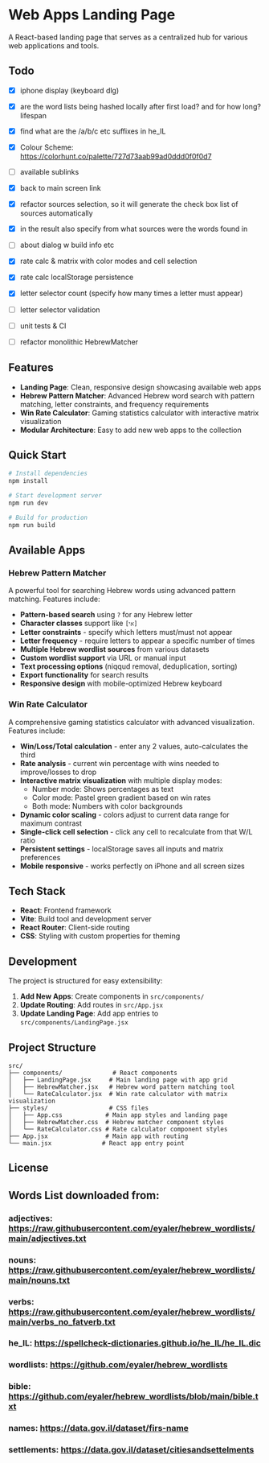 # Web Apps Landing Page

A React-based landing page that serves as a centralized hub for various web applications and tools.

## Todo

- [x] iphone display (keyboard dlg)
- [x] are the word lists being hashed locally after first load? and for how long? lifespan
- [x] find what are the /a/b/c etc suffixes in he_IL
- [x] Colour Scheme: https://colorhunt.co/palette/727d73aab99ad0ddd0f0f0d7
- [ ] available sublinks
- [x] back to main screen link
- [x] refactor sources selection, so it will generate the check box list of sources automatically
- [x] in the result also specify from what sources were the words found in 
- [ ] about dialog w build info etc
- [x] rate calc & matrix with color modes and cell selection
- [x] rate calc localStorage persistence
- [x] letter selector count (specify how many times a letter must appear)
- [ ] letter selector validation
- [ ] unit tests & CI
- [ ] refactor monolithic HebrewMatcher



## Features

- **Landing Page**: Clean, responsive design showcasing available web apps
- **Hebrew Pattern Matcher**: Advanced Hebrew word search with pattern matching, letter constraints, and frequency requirements
- **Win Rate Calculator**: Gaming statistics calculator with interactive matrix visualization
- **Modular Architecture**: Easy to add new web apps to the collection

## Quick Start

```bash
# Install dependencies
npm install

# Start development server
npm run dev

# Build for production
npm run build
```

## Available Apps

### Hebrew Pattern Matcher
A powerful tool for searching Hebrew words using advanced pattern matching. Features include:
- **Pattern-based search** using `?` for any Hebrew letter
- **Character classes** support like `[אי]`
- **Letter constraints** - specify which letters must/must not appear
- **Letter frequency** - require letters to appear a specific number of times
- **Multiple Hebrew wordlist sources** from various datasets
- **Custom wordlist support** via URL or manual input
- **Text processing options** (niqqud removal, deduplication, sorting)
- **Export functionality** for search results
- **Responsive design** with mobile-optimized Hebrew keyboard

### Win Rate Calculator
A comprehensive gaming statistics calculator with advanced visualization. Features include:
- **Win/Loss/Total calculation** - enter any 2 values, auto-calculates the third
- **Rate analysis** - current win percentage with wins needed to improve/losses to drop
- **Interactive matrix visualization** with multiple display modes:
  - Number mode: Shows percentages as text
  - Color mode: Pastel green gradient based on win rates
  - Both mode: Numbers with color backgrounds
- **Dynamic color scaling** - colors adjust to current data range for maximum contrast
- **Single-click cell selection** - click any cell to recalculate from that W/L ratio
- **Persistent settings** - localStorage saves all inputs and matrix preferences
- **Mobile responsive** - works perfectly on iPhone and all screen sizes

## Tech Stack

- **React**: Frontend framework
- **Vite**: Build tool and development server
- **React Router**: Client-side routing
- **CSS**: Styling with custom properties for theming

## Development

The project is structured for easy extensibility:

1. **Add New Apps**: Create components in `src/components/`
2. **Update Routing**: Add routes in `src/App.jsx`
3. **Update Landing Page**: Add app entries to `src/components/LandingPage.jsx`

## Project Structure

```
src/
├── components/              # React components
│   ├── LandingPage.jsx     # Main landing page with app grid
│   ├── HebrewMatcher.jsx   # Hebrew word pattern matching tool
│   └── RateCalculator.jsx  # Win rate calculator with matrix visualization
├── styles/                 # CSS files
│   ├── App.css            # Main app styles and landing page
│   ├── HebrewMatcher.css  # Hebrew matcher component styles
│   └── RateCalculator.css # Rate calculator component styles
├── App.jsx                # Main app with routing
└── main.jsx              # React app entry point
```

## License

## Words List downloaded from:
### adjectives: https://raw.githubusercontent.com/eyaler/hebrew_wordlists/main/adjectives.txt
### nouns: https://raw.githubusercontent.com/eyaler/hebrew_wordlists/main/nouns.txt
### verbs: https://raw.githubusercontent.com/eyaler/hebrew_wordlists/main/verbs_no_fatverb.txt
### he_IL: https://spellcheck-dictionaries.github.io/he_IL/he_IL.dic
### wordlists: https://github.com/eyaler/hebrew_wordlists
### bible: https://github.com/eyaler/hebrew_wordlists/blob/main/bible.txt
### names: https://data.gov.il/dataset/firs-name
### settlements: https://data.gov.il/dataset/citiesandsettelments
